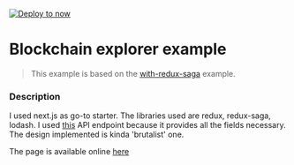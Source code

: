 [![Deploy to now](https://deploy.now.sh/static/button.svg)](https://deploy.now.sh/?repo=https://github.com/zeit/next.js/tree/master/examples/with-redux-saga)

# Blockchain explorer example

> This example is based on the [with-redux-saga](https://github.com/zeit/next.js/tree/master/examples/with-redux-saga) example.

### Description

I used next.js as go-to starter. The libraries used are redux, redux-saga, lodash. I used [this](https://blockchain.info/rawblock/$block_hash) API endpoint because it provides all the fields necessary. 
The design implemented is kinda 'brutalist' one. 

The page is available online [here](https://with-redux-saga-fqdyyiebrb.now.sh/)